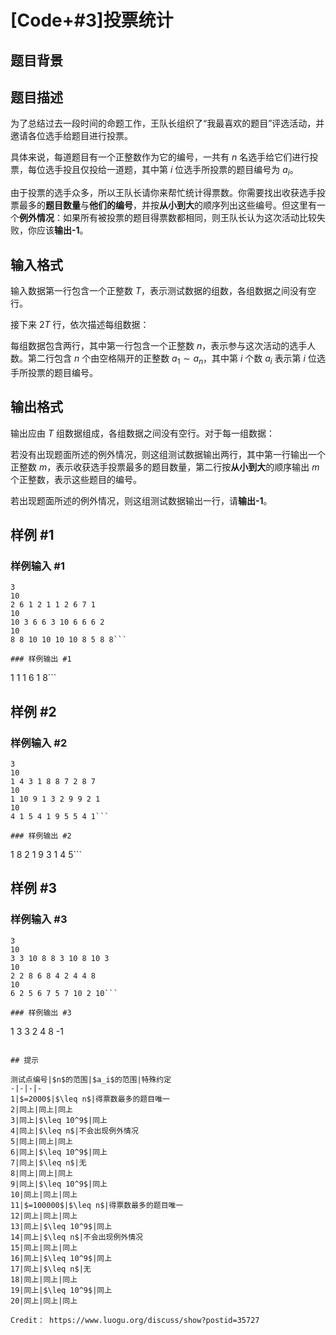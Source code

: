 # [Code+#3]投票统计

## 题目背景



## 题目描述

为了总结过去一段时间的命题工作，王队长组织了“我最喜欢的题目”评选活动，并邀请各位选手给题目进行投票。

具体来说，每道题目有一个正整数作为它的编号，一共有 $n$ 名选手给它们进行投票，每位选手投且仅投给一道题，其中第 $i$ 位选手所投票的题目编号为 $a_i$。

由于投票的选手众多，所以王队长请你来帮忙统计得票数。你需要找出收获选手投票最多的**题目数量**与**他们的编号**，并按**从小到大**的顺序列出这些编号。但这里有一个**例外情况**：如果所有被投票的题目得票数都相同，则王队长认为这次活动比较失败，你应该**输出-1**。



## 输入格式

输入数据第一行包含一个正整数 $T$，表示测试数据的组数，各组数据之间没有空行。

接下来 $2T$ 行，依次描述每组数据：

每组数据包含两行，其中第一行包含一个正整数 $n$，表示参与这次活动的选手人数。第二行包含 $n$ 个由空格隔开的正整数 $a_1\sim a_n$，其中第 $i$ 个数 $a_i$ 表示第 $i$ 位选手所投票的题目编号。



## 输出格式

输出应由 $T$ 组数据组成，各组数据之间没有空行。对于每一组数据：

若没有出现题面所述的例外情况，则这组测试数据输出两行，其中第一行输出一个正整数 $m$，表示收获选手投票最多的题目数量，第二行按**从小到大**的顺序输出 $m$ 个正整数，表示这些题目的编号。

若出现题面所述的例外情况，则这组测试数据输出一行，请**输出-1**。


## 样例 #1

### 样例输入 #1
```
3
10
2 6 1 2 1 1 2 6 7 1
10
10 3 6 6 3 10 6 6 6 2
10
8 8 10 10 10 10 8 5 8 8```

### 样例输出 #1

```
1
1
1
6
1
8```

## 样例 #2

### 样例输入 #2
```
3
10
1 4 3 1 8 8 7 2 8 7
10
1 10 9 1 3 2 9 9 2 1
10
4 1 5 4 1 9 5 5 4 1```

### 样例输出 #2

```
1
8
2
1 9
3
1 4 5```

## 样例 #3

### 样例输入 #3
```
3
10
3 3 10 8 8 3 10 8 10 3
10
2 2 8 6 8 4 2 4 4 8
10
6 2 5 6 7 5 7 10 2 10```

### 样例输出 #3

```
1
3
3
2 4 8
-1
```

## 提示

测试点编号|$n$的范围|$a_i$的范围|特殊约定
-|-|-|-
1|$=2000$|$\leq n$|得票数最多的题目唯一
2|同上|同上|同上
3|同上|$\leq 10^9$|同上
4|同上|$\leq n$|不会出现例外情况
5|同上|同上|同上
6|同上|$\leq 10^9$|同上
7|同上|$\leq n$|无
8|同上|同上|同上
9|同上|$\leq 10^9$|同上
10|同上|同上|同上
11|$=100000$|$\leq n$|得票数最多的题目唯一
12|同上|同上|同上
13|同上|$\leq 10^9$|同上
14|同上|$\leq n$|不会出现例外情况
15|同上|同上|同上
16|同上|$\leq 10^9$|同上
17|同上|$\leq n$|无
18|同上|同上|同上
19|同上|$\leq 10^9$|同上
20|同上|同上|同上

Credit： https://www.luogu.org/discuss/show?postid=35727
